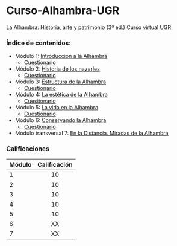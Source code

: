 # Curso-Alhambra-UGR
La Alhambra: Historia, arte y patrimonio (3ª ed.) Curso virtual UGR

### Índice de contenidos:
 - Módulo 1: [Introducción a la Alhambra](https://github.com/odeclasonarres/Curso-Alhambra-UGR/tree/master/M%C3%B3dulo1)
   - [Cuestionario](https://github.com/odeclasonarres/Curso-Alhambra-UGR/blob/master/M%C3%B3dulo1/Cuestionario.md)
 - Módulo 2: [Historia de los nazaríes](https://github.com/odeclasonarres/Curso-Alhambra-UGR/tree/master/M%C3%B3dulo2)
   - [Cuestionario](https://github.com/odeclasonarres/Curso-Alhambra-UGR/blob/master/M%C3%B3dulo2/Cuestionario.md)
 - Módulo 3: [Estructura de la Alhambra](https://github.com/odeclasonarres/Curso-Alhambra-UGR/tree/master/M%C3%B3dulo3)
   - [Cuestionario](https://github.com/odeclasonarres/Curso-Alhambra-UGR/blob/master/M%C3%B3dulo3/Cuestionario.md)
 - Módulo 4: [La estética de la Alhambra](https://github.com/odeclasonarres/Curso-Alhambra-UGR/tree/master/M%C3%B3dulo4)
   - [Cuestionario](https://github.com/odeclasonarres/Curso-Alhambra-UGR/blob/master/M%C3%B3dulo4/Cuestionario.md)
 - Módulo 5: [La vida en la Alhambra](https://github.com/odeclasonarres/Curso-Alhambra-UGR/tree/master/M%C3%B3dulo5)
   - [Cuestionario](https://github.com/odeclasonarres/Curso-Alhambra-UGR/blob/master/M%C3%B3dulo5/Cuestionario.md)
 - Módulo 6: [Conservando la Alhambra](https://github.com/odeclasonarres/Curso-Alhambra-UGR/tree/master/M%C3%B3dulo6)
   - [Cuestionario](https://github.com/odeclasonarres/Curso-Alhambra-UGR/blob/master/M%C3%B3dulo6/Cuestionario.md)
 - Módulo transversal 7: [En la Distancia. Miradas de la Alhambra](https://github.com/odeclasonarres/Curso-Alhambra-UGR/tree/master/M%C3%B3dulo7)

### Calificaciones
|     Módulo    | Calificación  |
| ------------- |:-------------:|
| 1             |10             |
| 2             | 10            |
| 3             | 10            |
| 4             | 10            |
| 5             | 10            |
| 6             | XX            |
| 7             | XX            |
